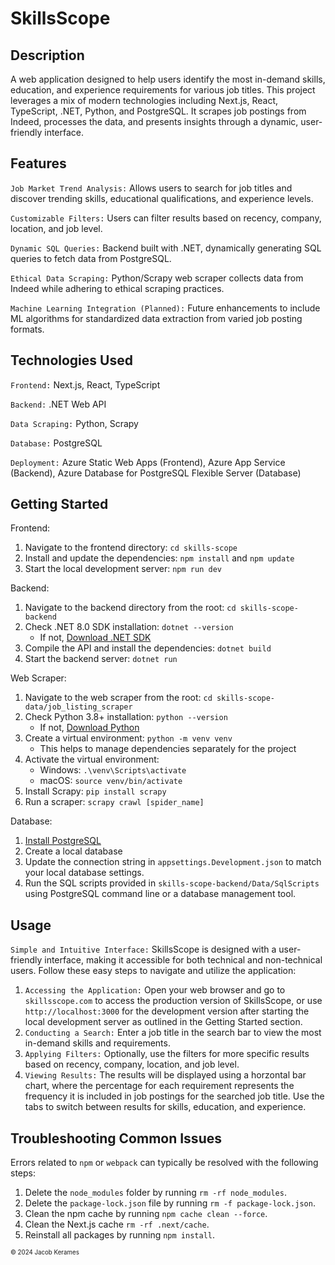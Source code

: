 # SkillsScope

## Description
A web application designed to help users identify the most in-demand skills, education, and experience requirements for various job titles. This project leverages a mix of modern technologies including Next.js, React, TypeScript, .NET, Python, and PostgreSQL. It scrapes job postings from Indeed, processes the data, and presents insights through a dynamic, user-friendly interface.

## Features
`Job Market Trend Analysis:` Allows users to search for job titles and discover trending skills, educational qualifications, and experience levels.

`Customizable Filters:` Users can filter results based on recency, company, location, and job level.

`Dynamic SQL Queries:` Backend built with .NET, dynamically generating SQL queries to fetch data from PostgreSQL.

`Ethical Data Scraping:` Python/Scrapy web scraper collects data from Indeed while adhering to ethical scraping practices.

`Machine Learning Integration (Planned):` Future enhancements to include ML algorithms for standardized data extraction from varied job posting formats.

## Technologies Used
`Frontend:` Next.js, React, TypeScript

`Backend:` .NET Web API

`Data Scraping:` Python, Scrapy

`Database:` PostgreSQL

`Deployment:` Azure Static Web Apps (Frontend), Azure App Service (Backend), Azure Database for PostgreSQL Flexible Server (Database)

## Getting Started
Frontend:
1. Navigate to the frontend directory: `cd skills-scope`
2. Install and update the dependencies: `npm install` and `npm update`
3. Start the local development server: `npm run dev`

Backend:
1. Navigate to the backend directory from the root: `cd skills-scope-backend`
2. Check .NET 8.0 SDK installation: `dotnet --version`
    - If not, [Download .NET SDK](https://dotnet.microsoft.com/en-us/download/visual-studio-sdks)
3. Compile the API and install the dependencies: `dotnet build`
4. Start the backend server: `dotnet run`

Web Scraper:
1. Navigate to the web scraper from the root: `cd skills-scope-data/job_listing_scraper`
2. Check Python 3.8+ installation: `python --version`
    - If not, [Download Python](https://www.python.org/downloads/)
3. Create a virtual environment: `python -m venv venv`
    - This helps to manage dependencies separately for the project
4. Activate the virtual environment:
    - Windows: `.\venv\Scripts\activate`
    - macOS: `source venv/bin/activate`
5. Install Scrapy: `pip install scrapy`
6. Run a scraper: `scrapy crawl [spider_name]`

Database:
1. [Install PostgreSQL](https://www.postgresql.org/download/)
2. Create a local database
3. Update the connection string in `appsettings.Development.json` to match your local database settings.
4. Run the SQL scripts provided in `skills-scope-backend/Data/SqlScripts` using PostgreSQL command line or a database management tool.

## Usage
`Simple and Intuitive Interface:` SkillsScope is designed with a user-friendly interface, making it accessible for both technical and non-technical users. Follow these easy steps to navigate and utilize the application:
1. `Accessing the Application:` Open your web browser and go to `skillsscope.com` to access the production version of SkillsScope, or use `http://localhost:3000` for the development version after starting the local development server as outlined in the Getting Started section.
2. `Conducting a Search:` Enter a job title in the search bar to view the most in-demand skills and requirements.
3. `Applying Filters:` Optionally, use the filters for more specific results based on recency, company, location, and job level.
4. `Viewing Results:` The results will be displayed using a horzontal bar chart, where the percentage for each requirement represents the frequency it is included in job postings for the searched job title. Use the tabs to switch between results for skills, education, and experience.

## Troubleshooting Common Issues
Errors related to `npm` or `webpack` can typically be resolved with the following steps:
1. Delete the `node_modules` folder by running `rm -rf node_modules`.
2. Delete the `package-lock.json` file by running `rm -f package-lock.json`.
3. Clean the npm cache by running `npm cache clean --force`.
4. Clean the Next.js cache `rm -rf .next/cache`.
5. Reinstall all packages by running `npm install`.

<sup><sub>
&copy; 2024 Jacob Kerames<br>
</sub></sup>
